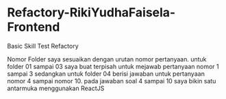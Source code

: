 # Refactory-RikiYudhaFaisela-Frontend
Basic Skill Test Refactory

Nomor Folder saya sesuaikan dengan urutan nomor pertanyaan. untuk folder 01 sampai 03 saya buat terpisah untuk mejawab pertanyaan nomor 1 sampai 3 sedangkan untuk folder 04 berisi jawaban untuk pertanyaan nomor 4 sampai nomor 10.
pada jawaban soal 4 sampai 10 saya bikin satu antarmuka menggunakan ReactJS

